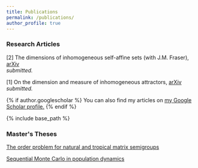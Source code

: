```yaml
---
title: Publications
permalink: /publications/
author_profile: true
---
```


### Research Articles

[2] The dimensions of inhomogeneous self-affine sets (with J.M. Fraser), [arXiv](https://arxiv.org/abs/1807.08694)  
*submitted.*

[1] On the dimension and measure of inhomogeneous attractors, [arXiv](https://arxiv.org/abs/1805.00887)  
*submitted.*

{% if author.googlescholar %}
  You can also find my articles on <u><a href="{{author.googlescholar}}">my Google Scholar profile</a>.</u>
{% endif %}

{% include base_path %}


### Master's Theses

[The order problem for natural and tropical matrix semigroups](https://stuartburrell.github.io/files/gapthesis.pdf)  

[Sequential Monte Carlo in population dynamics](https://stuartburrell.github.io/files/smcthesis.pdf)  
